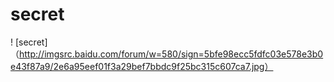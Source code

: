 # secret

! [secret]（http://imgsrc.baidu.com/forum/w=580/sign=5bfe98ecc5fdfc03e578e3b0e43f87a9/2e6a95eef01f3a29bef7bbdc9f25bc315c607ca7.jpg）
